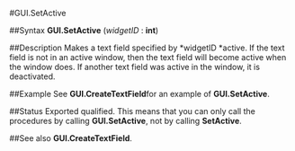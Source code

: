 
#GUI.SetActive

##Syntax
**GUI.SetActive** (*widgetID* : **int**)

##Description
Makes a text field specified by *widgetID *active. If the text field is not in an active window, then the text field will become active when the window does. If another text field was active in the window, it is deactivated.

##Example
See **GUI.CreateTextField**for an example of **GUI.SetActive**.

##Status
Exported qualified.
This means that you can only call the procedures by calling **GUI.SetActive**, not by calling **SetActive**.

##See also
**GUI.CreateTextField**.
